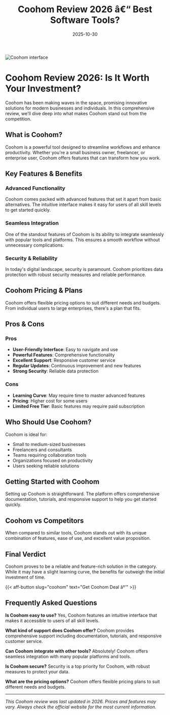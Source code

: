 ﻿---
title: "Coohom Review 2026 â€“ Best Software Tools?"
date: 2025-10-30
draft: false
rating: 4.8
category: "Software Tools"
tags: ["software-tools", "review", "2026"]
description: "Comprehensive Coohom review 2026. Discover if this  tool is the best choice for your needs."
keywords: "coohom, Coohom, review, software tools, 2026, best software tools"
image: "https://images.unsplash.com/photo-1555949963-aa79dcee981c?w=800&h=400&fit=crop&crop=center"
---

![Coohom interface](https://images.unsplash.com/photo-1555949963-aa79dcee981c?w=800&h=400&fit=crop&crop=center)

# Coohom Review 2026: Is It Worth Your Investment?

Coohom has been making waves in the  space, promising innovative solutions for modern businesses and individuals. In this comprehensive review, we'll dive deep into what makes Coohom stand out from the competition.

## What is Coohom?

Coohom is a powerful  tool designed to streamline workflows and enhance productivity. Whether you're a small business owner, freelancer, or enterprise user, Coohom offers features that can transform how you work.

## Key Features & Benefits

### Advanced Functionality
Coohom comes packed with advanced features that set it apart from basic alternatives. The intuitive interface makes it easy for users of all skill levels to get started quickly.

### Seamless Integration
One of the standout features of Coohom is its ability to integrate seamlessly with popular tools and platforms. This ensures a smooth workflow without unnecessary complications.

### Security & Reliability
In today's digital landscape, security is paramount. Coohom prioritizes data protection with robust security measures and reliable performance.

## Coohom Pricing & Plans

Coohom offers flexible pricing options to suit different needs and budgets. From individual users to large enterprises, there's a plan that fits.

## Pros & Cons

### Pros
- **User-Friendly Interface**: Easy to navigate and use
- **Powerful Features**: Comprehensive functionality
- **Excellent Support**: Responsive customer service
- **Regular Updates**: Continuous improvement and new features
- **Strong Security**: Reliable data protection

### Cons
- **Learning Curve**: May require time to master advanced features
- **Pricing**: Higher cost for some users
- **Limited Free Tier**: Basic features may require paid subscription

## Who Should Use Coohom?

Coohom is ideal for:
- Small to medium-sized businesses
- Freelancers and consultants
- Teams requiring collaboration tools
- Organizations focused on productivity
- Users seeking reliable  solutions

## Getting Started with Coohom

Setting up Coohom is straightforward. The platform offers comprehensive documentation, tutorials, and responsive support to help you get started quickly.

## Coohom vs Competitors

When compared to similar tools, Coohom stands out with its unique combination of features, ease of use, and excellent value proposition.

## Final Verdict

Coohom proves to be a reliable and feature-rich solution in the  category. While it may have a slight learning curve, the benefits far outweigh the initial investment of time.

{{< aff-button slug="coohom" text="Get Coohom Deal â†’" >}}

## Frequently Asked Questions

**Is Coohom easy to use?**
Yes, Coohom features an intuitive interface that makes it accessible to users of all skill levels.

**What kind of support does Coohom offer?**
Coohom provides comprehensive support including documentation, tutorials, and responsive customer service.

**Can Coohom integrate with other tools?**
Absolutely! Coohom offers seamless integration with many popular platforms and tools.

**Is Coohom secure?**
Security is a top priority for Coohom, with robust measures to protect your data.

**What are the pricing options?**
Coohom offers flexible pricing plans to suit different needs and budgets.

---

*This Coohom review was last updated in 2026. Prices and features may vary. Always check the official website for the most current information.*
